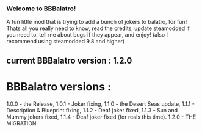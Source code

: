 ### Welcome to BBBalatro!
A fun little mod that is trying to add a bunch of jokers to balatro, for fun! Thats all you really need to know, read the credits, update steamodded if you need to, tell me about bugs if they appear, and enjoy!
(also I recommend using steamodded 9.8 and higher)

## current BBBalatro version : 1.2.0

# BBBalatro versions :
1.0.0 - the Release,
1.0.1 - Joker fixing,
1.1.0 - the Desert Seas update,
1.1.1 - Description & Blueprint fixing,
1.1.2 - Deaf joker fixed,
1.1.3 - Sun and Mummy jokers fixed,
1.1.4 - Deaf joker fixed (for reals this time).
1.2.0 - THE MIGRATION
